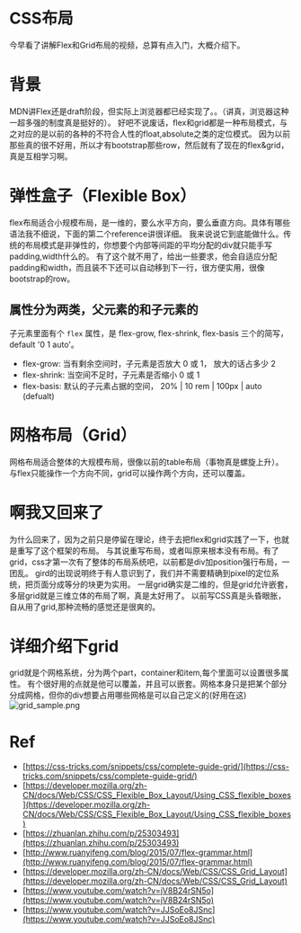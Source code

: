 # CSS布局
今早看了讲解Flex和Grid布局的视频，总算有点入门，大概介绍下。

# 背景
MDN讲Flex还是draft阶段，但实际上浏览器都已经实现了。。（讲真，浏览器这种一超多强的制度真是挺好的）。
好吧不说废话，flex和grid都是一种布局模式，与之对应的是以前的各种的不符合人性的float,absolute之类的定位模式。
因为以前那些真的很不好用，所以才有bootstrap那些row，然后就有了现在的flex&grid，真是互相学习啊。

# 弹性盒子（Flexible Box）
flex布局适合小规模布局，是一维的，要么水平方向，要么垂直方向。具体有哪些语法我不细说，下面的第二个reference讲很详细。
我来说说它到底能做什么。传统的布局模式是非弹性的，你想要个内部等间距的平均分配的div就只能手写padding,width什么的。
有了这个就不用了，给出一些要求，他会自适应分配padding和width，而且装不下还可以自动移到下一行，很方便实用，很像bootstrap的row。

## 属性分为两类，父元素的和子元素的
子元素里面有个 `flex` 属性，是 flex-grow, flex-shrink, flex-basis 三个的简写，default '0 1 auto'。
- flex-grow: 当有剩余空间时，子元素是否放大 0 或 1， 放大的话占多少 2
- flex-shrink: 当空间不足时，子元素是否缩小 0 或 1
- flex-basis: 默认的子元素占据的空间， 20% | 10 rem | 100px | auto (defualt)

# 网格布局（Grid）
网格布局适合整体的大规模布局，很像以前的table布局（事物真是螺旋上升）。
与flex只能操作一个方向不同，grid可以操作两个方向，还可以覆盖。

# 啊我又回来了
为什么回来了，因为之前只是停留在理论，终于去把flex和grid实践了一下，也就是重写了这个框架的布局。
与其说重写布局，或者叫原来根本没有布局。有了grid，css才第一次有了整体的布局系统吧，以前都是div加position强行布局，一团乱。
gird的出现说明终于有人意识到了，我们并不需要精确到pixel的定位系统，把页面分成等分的块更为实用。
一层grid确实是二维的，但是grid允许嵌套，多层grid就是三维立体的布局了啊，真是太好用了。
以前写CSS真是头昏眼胀，自从用了grid,那种流畅的感觉还是很爽的。

# 详细介绍下grid
grid就是个网格系统，分为两个part，container和item,每个里面可以设置很多属性。
有个很好用的点就是他可以覆盖，并且可以嵌套。网格本身只是把某个部分分成网格，但你的div想要占用哪些网格是可以自己定义的(好用在这)
![grid_sample.png](grid_sample.png)

# Ref
- [https://css-tricks.com/snippets/css/complete-guide-grid/](https://css-tricks.com/snippets/css/complete-guide-grid/)
- [https://developer.mozilla.org/zh-CN/docs/Web/CSS/CSS_Flexible_Box_Layout/Using_CSS_flexible_boxes](https://developer.mozilla.org/zh-CN/docs/Web/CSS/CSS_Flexible_Box_Layout/Using_CSS_flexible_boxes)
- [https://zhuanlan.zhihu.com/p/25303493](https://zhuanlan.zhihu.com/p/25303493)
- [http://www.ruanyifeng.com/blog/2015/07/flex-grammar.html](http://www.ruanyifeng.com/blog/2015/07/flex-grammar.html)
- [https://developer.mozilla.org/zh-CN/docs/Web/CSS/CSS_Grid_Layout](https://developer.mozilla.org/zh-CN/docs/Web/CSS/CSS_Grid_Layout)
- [https://www.youtube.com/watch?v=jV8B24rSN5o](https://www.youtube.com/watch?v=jV8B24rSN5o)
- [https://www.youtube.com/watch?v=JJSoEo8JSnc](https://www.youtube.com/watch?v=JJSoEo8JSnc)